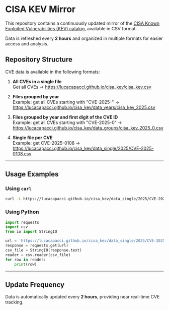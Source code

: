 # CISA KEV Mirror

This repository contains a continuously updated mirror of the [CISA Known Exploited Vulnerabilities (KEV) catalog](https://www.cisa.gov/known-exploited-vulnerabilities-catalog), available in CSV format.

Data is refreshed every **2 hours** and organized in multiple formats for easier access and analysis.

## Repository Structure

CVE data is available in the following formats:

1. **All CVEs in a single file**  
   Get all CVEs &rarr; https://lucacapacci.github.io/cisa_kev/cisa_kev.csv

2. **Files grouped by year**  
   Example: get all CVEs starting with "CVE-2025-" &rarr; https://lucacapacci.github.io/cisa_kev/data_years/cisa_kev_2025.csv

3. **Files grouped by year and first digit of the CVE ID**  
   Example: get all CVEs starting with "CVE-2025-0" &rarr; https://lucacapacci.github.io/cisa_kev/data_groups/cisa_kev_2025_0.csv
   
4. **Single file per CVE**  
   Example: get CVE-2025-0108 &rarr;
   https://lucacapacci.github.io/cisa_kev/data_single/2025/CVE-2025-0108.csv

---

## Usage Examples

### Using `curl`

```bash
curl -L https://lucacapacci.github.io/cisa_kev/data_single/2025/CVE-2025-0108.csv
```

### Using Python

```python
import requests
import csv
from io import StringIO

url = 'https://lucacapacci.github.io/cisa_kev/data_single/2025/CVE-2025-0108.csv'
response = requests.get(url)
csv_file = StringIO(response.text)
reader = csv.reader(csv_file)
for row in reader:
    print(row)
```

---

## Update Frequency

Data is automatically updated every **2 hours**, providing near real-time CVE tracking.
